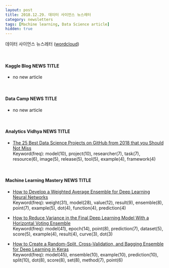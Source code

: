 ```yaml
---
layout: post
title: 2018.12.29. 데이터 사이언스 뉴스레터
category: newsletters
tags: [Machine learning, Data Science article]
hidden: true
---
```


데이터 사이언스 뉴스레터 ([wordcloud](https://raw.githubusercontent.com/2econsulting/2econsulting.github.io/master/data/newsletter/output/report/wordcloud_20181229.png))

<br>

#### Kaggle Blog NEWS TITLE

* no new article



<br>

#### Data Camp NEWS TITLE

* no new article



<br>

#### Analytics Vidhya NEWS TITLE

* [The 25 Best Data Science Projects on GitHub from 2018 that you Should Not Miss](https://www.analyticsvidhya.com/blog/2018/12/best-data-science-machine-learning-projects-github/)
<br>Keyword(freq): model(10), project(10), researcher(7), task(7), resource(6), image(5), release(5), tool(5), example(4), framework(4)

<br>

#### Machine Learning Mastery NEWS TITLE

* [How to Develop a Weighted Average Ensemble for Deep Learning Neural Networks](https://machinelearningmastery.com/weighted-average-ensemble-for-deep-learning-neural-networks/)
<br>Keyword(freq): weight(31), model(28), value(12), result(9), ensemble(8), point(7), example(5), dot(4), function(4), prediction(4)

* [How to Reduce Variance in the Final Deep Learning Model With a Horizontal Voting Ensemble](https://machinelearningmastery.com/horizontal-voting-ensemble/)
<br>Keyword(freq): model(41), epoch(14), point(8), prediction(7), dataset(5), score(5), example(4), result(4), curve(3), dot(3)

* [How to Create a Random-Split, Cross-Validation, and Bagging Ensemble for Deep Learning in Keras](https://machinelearningmastery.com/how-to-create-a-random-split-cross-validation-and-bagging-ensemble-for-deep-learning-in-keras/)
<br>Keyword(freq): model(45), ensemble(10), example(10), prediction(10), split(10), dot(8), score(8), set(8), method(7), point(6)

<br>

